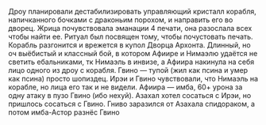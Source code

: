 
Дроу планировали дестабилизировать управляющий кристалл корабля, напичканного бочками с драконьим порохом, и направить его во дворец.
Жрица почувствовала эманации 4 печати, она разослала всех чтобы найти ее. Ритуал был посвящен тому, чтобы почустовать печать.
Корабль разгонится и врежется в купол Дворца Архонта.
Длинный, но оч выёбистый и классный бой, в котором Афиире и Нимаэлю удаётся не светить ебальниками, тк Нимаэль в инвизе, а Афиира накинула на себя лицо одного из дроу с корабля. Гвино — тупой (жил как псина и умер как псина) просто шопиздец. Ирэи и Гвино чувствовали, что Нимаэль на корабле, но лица его так и не видели. Афиира — имба, 60+ урона за одну атаку в пузо Гвино (ибо нехуй).
Азахал хотел сосаться с Ирэи, но пришлось сосаться с Гвино. Гниво заразился от Азахала спидораком, а потом имба-Астор разнёс Гвино